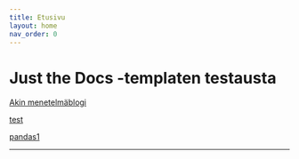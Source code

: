 ```yaml
---
title: Etusivu
layout: home
nav_order: 0
---
```


# Just the Docs -templaten testausta

[Akin menetelmäblogi]

[test]

[pandas1]

----

[Just the Docs]: https://just-the-docs.github.io/just-the-docs/
[GitHub Pages]: https://docs.github.com/en/pages
[README]: https://github.com/just-the-docs/just-the-docs-template/blob/main/README.md
[Jekyll]: https://jekyllrb.com
[GitHub Pages / Actions workflow]: https://github.blog/changelog/2022-07-27-github-pages-custom-github-actions-workflows-beta/
[use this template]: https://github.com/just-the-docs/just-the-docs-template/generate
[Akin menetelmäblogi]: https://tilastoapu.wordpress.com
[pandas1]: https://github.com/taanila/kuvaileva/blob/c90fa6973efac7f3655817cbbd0ea5b37e0994c6/pandas1.ipynb
[test]: pandas1.ipynb
